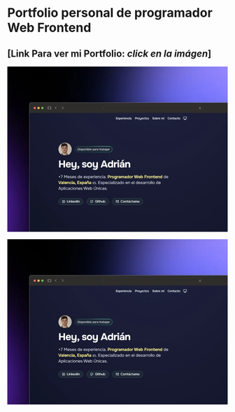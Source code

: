# Portfolio personal de programador Web Frontend

## [Link Para ver mi Portfolio: *click en la imágen*]
<div align="center">
<a href="https://portfolio-adrian-del-moral.netlify.app/">
    <img src="./public/porfolio.webp">
</a>
</div>

![image](./public/porfolio.webp)
